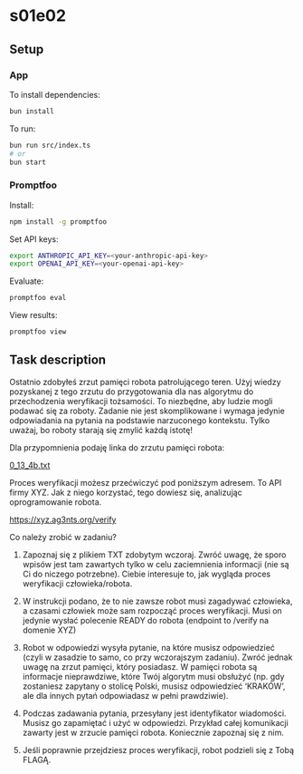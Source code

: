 # s01e02

## Setup

### App

To install dependencies:

```bash
bun install
```

To run:

```bash
bun run src/index.ts
# or
bun start
```

### Promptfoo

Install:

```bash
npm install -g promptfoo
```

Set API keys:

```bash
export ANTHROPIC_API_KEY=<your-anthropic-api-key>
export OPENAI_API_KEY=<your-openai-api-key>
```

Evaluate:

```bash
promptfoo eval
```

View results:

```bash
promptfoo view
```

## Task description

Ostatnio zdobyłeś zrzut pamięci robota patrolującego teren. Użyj wiedzy pozyskanej z tego zrzutu do przygotowania dla nas algorytmu do przechodzenia weryfikacji tożsamości. To niezbędne, aby ludzie mogli podawać się za roboty. Zadanie nie jest skomplikowane i wymaga jedynie odpowiadania na pytania na podstawie narzuconego kontekstu. Tylko uważaj, bo roboty starają się zmylić każdą istotę!

Dla przypomnienia podaję linka do zrzutu pamięci robota:

[0_13_4b.txt](./resources/0_13_4b.txt)

Proces weryfikacji możesz przećwiczyć pod poniższym adresem. To API firmy XYZ. Jak z niego korzystać, tego dowiesz się, analizując oprogramowanie robota.

https://xyz.ag3nts.org/verify

Co należy zrobić w zadaniu?

1. Zapoznaj się z plikiem TXT zdobytym wczoraj. Zwróć uwagę, że sporo wpisów jest tam zawartych tylko w celu zaciemnienia informacji (nie są Ci do niczego potrzebne). Ciebie interesuje to, jak wygląda proces weryfikacji człowieka/robota.

2. W instrukcji podano, że to nie zawsze robot musi zagadywać człowieka, a czasami człowiek może sam rozpocząć proces weryfikacji. Musi on jedynie wysłać polecenie READY do robota (endpoint to /verify na domenie XYZ)

3. Robot w odpowiedzi wysyła pytanie, na które musisz odpowiedzieć (czyli w zasadzie to samo, co przy wczorajszym zadaniu). Zwróć jednak uwagę na zrzut pamięci, który posiadasz. W pamięci robota są informacje nieprawdziwe, które Twój algorytm musi obsłużyć (np. gdy zostaniesz zapytany o stolicę Polski, musisz odpowiedzieć ‘KRAKÓW’, ale dla innych pytań odpowiadasz w pełni prawdziwie).

4. Podczas zadawania pytania, przesyłany jest identyfikator wiadomości. Musisz go zapamiętać i użyć w odpowiedzi. Przykład całej komunikacji zawarty jest w zrzucie pamięci robota. Koniecznie zapoznaj się z nim.

5. Jeśli poprawnie przejdziesz proces weryfikacji, robot podzieli się z Tobą FLAGĄ.

